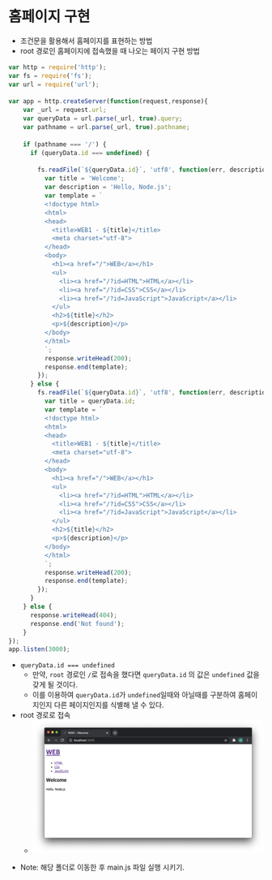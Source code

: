# 홈페이지 구현
- 조건문을 활용해서 홈페이지를 표현하는 방법
- root 경로인 홈페이지에 접속했을 때 나오는 페이지 구현 방법



```javascript
var http = require('http');
var fs = require('fs');
var url = require('url');

var app = http.createServer(function(request,response){
    var _url = request.url;
    var queryData = url.parse(_url, true).query;
    var pathname = url.parse(_url, true).pathname;

    if (pathname === '/') {
      if (queryData.id === undefined) {

        fs.readFile(`${queryData.id}`, 'utf8', function(err, description) {
          var title = 'Welcome';
          var description = 'Hello, Node.js';
          var template = `
          <!doctype html>
          <html>
          <head>
            <title>WEB1 - ${title}</title>
            <meta charset="utf-8">
          </head>
          <body>
            <h1><a href="/">WEB</a></h1>
            <ul>
              <li><a href="/?id=HTML">HTML</a></li>
              <li><a href="/?id=CSS">CSS</a></li>
              <li><a href="/?id=JavaScript">JavaScript</a></li>
            </ul>
            <h2>${title}</h2>
            <p>${description}</p>
          </body>
          </html>
          `;
          response.writeHead(200);
          response.end(template);
        });
      } else {
        fs.readFile(`${queryData.id}`, 'utf8', function(err, description) {
          var title = queryData.id;
          var template = `
          <!doctype html>
          <html>
          <head>
            <title>WEB1 - ${title}</title>
            <meta charset="utf-8">
          </head>
          <body>
            <h1><a href="/">WEB</a></h1>
            <ul>
              <li><a href="/?id=HTML">HTML</a></li>
              <li><a href="/?id=CSS">CSS</a></li>
              <li><a href="/?id=JavaScript">JavaScript</a></li>
            </ul>
            <h2>${title}</h2>
            <p>${description}</p>
          </body>
          </html>
          `;
          response.writeHead(200);
          response.end(template);
        });
      }
    } else {
      response.writeHead(404);
      response.end('Not found');
    }
});
app.listen(3000);
```

- `queryData.id === undefined`
  - 만약, `root` 경로인 `/`로 접속을 했다면 `queryData.id` 의 값은 `undefined` 값을 갖게 될 것이다.
  - 이를 이용하여 `queryData.id`가 `undefined`일때와 아닐때를 구분하여 홈페이지인지 다른 페이지인지를 식별해 낼 수 있다.
- root 경로로 접속
  - ![root](./img/root.png)



* Note: 해당 폴더로 이동한 후 main.js 파일 실행 시키기.
